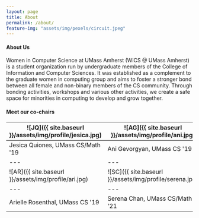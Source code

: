 ```yaml
---
layout: page
title: About
permalink: /about/
feature-img: "assets/img/pexels/circuit.jpeg" 
---
```


#### About Us

Women in Computer Science at UMass Amherst (WiCS @ UMass Amherst) is a student organization run by undergraduate members of the College of Information and Computer Sciences. It was established as a complement to the graduate women in computing group and aims to foster a stronger bond between all female and non-binary members of the CS community. Through bonding activities, workshops and various other activities, we create a safe space for minorities in computing to develop and grow together. 

#### Meet our co-chairs 

![JQ]({{ site.baseurl }}/assets/img/profile/jesica.jpg) | ![AG]({{ site.baseurl }}/assets/img/profile/ani.jpg)   
---|---
Jesica Quiones, UMass CS/Math '19 | Ani Gevorgyan, UMass CS '19			  
---|---
![AR]({{ site.baseurl }}/assets/img/profile/ari.jpg) | ![SC]({{ site.baseurl }}/assets/img/profile/serena.jpg) 
---|---
Arielle Rosenthal, UMass CS '19 | Serena Chan, UMass CS/Math '21		  
